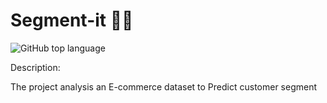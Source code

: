 # Segment-it 🚴‍♀️

<img alt="GitHub top language" src="https://img.shields.io/github/languages/top/binary11110/Segment-it">


Description:

The project analysis an E-commerce dataset to Predict customer segment



